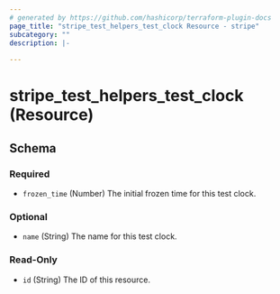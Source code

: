 ```yaml
---
# generated by https://github.com/hashicorp/terraform-plugin-docs
page_title: "stripe_test_helpers_test_clock Resource - stripe"
subcategory: ""
description: |-
  
---
```


# stripe_test_helpers_test_clock (Resource)





<!-- schema generated by tfplugindocs -->
## Schema

### Required

- `frozen_time` (Number) The initial frozen time for this test clock.

### Optional

- `name` (String) The name for this test clock.

### Read-Only

- `id` (String) The ID of this resource.



